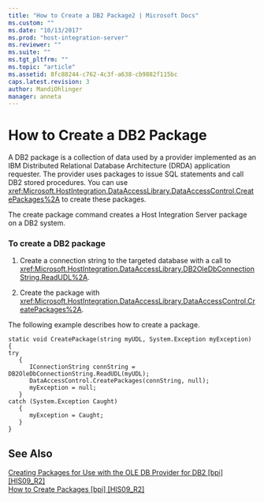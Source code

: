 ```yaml
---
title: "How to Create a DB2 Package2 | Microsoft Docs"
ms.custom: ""
ms.date: "10/13/2017"
ms.prod: "host-integration-server"
ms.reviewer: ""
ms.suite: ""
ms.tgt_pltfrm: ""
ms.topic: "article"
ms.assetid: 8fc88244-c762-4c3f-a638-cb9882f115bc
caps.latest.revision: 3
author: MandiOhlinger
manager: anneta
---
```

# How to Create a DB2 Package
A DB2 package is a collection of data used by a provider implemented as an IBM Distributed Relational Database Architecture (DRDA) application requester. The provider uses packages to issue SQL statements and call DB2 stored procedures. You can use <xref:Microsoft.HostIntegration.DataAccessLibrary.DataAccessControl.CreatePackages%2A> to create these packages.  
  
 The create package command creates a Host Integration Server package on a DB2 system.  
  
### To create a DB2 package  
  
1.  Create a connection string to the targeted database with a call to <xref:Microsoft.HostIntegration.DataAccessLibrary.DB2OleDbConnectionString.ReadUDL%2A>.  
  
2.  Create the package with <xref:Microsoft.HostIntegration.DataAccessLibrary.DataAccessControl.CreatePackages%2A>.  
  
 The following example describes how to create a package.  
  
```  
static void CreatePackage(string myUDL, System.Exception myException)  
{  
try  
   {  
      IConnectionString connString = DB2OleDbConnectionString.ReadUDL(myUDL);  
      DataAccessControl.CreatePackages(connString, null);  
      myException = null;  
   }  
catch (System.Exception Caught)  
   {  
      myException = Caught;  
   }  
}  
```  
  
## See Also  
 [Creating Packages for Use with the OLE DB Provider for DB2 &#91;bpi&#93; &#91;HIS09_R2&#93;](http://msdn.microsoft.com/en-us/4e1b89b7-b1ca-452f-95fa-ad5bf0fd8253)   
 [How to Create Packages &#91;bpi&#93; &#91;HIS09_R2&#93;](http://msdn.microsoft.com/en-us/1a5db4a8-a917-467c-a5ea-2fca87a5bdd5)